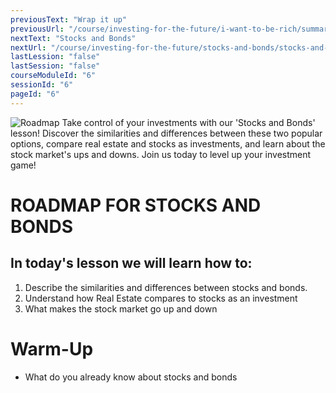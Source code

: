 ```yaml
---
previousText: "Wrap it up"
previousUrl: "/course/investing-for-the-future/i-want-to-be-rich/summary"
nextText: "Stocks and Bonds"
nextUrl: "/course/investing-for-the-future/stocks-and-bonds/stocks-and-bonds"
lastLession: "false"
lastSession: "false"
courseModuleId: "6"
sessionId: "6"
pageId: "6"
---
```



![Roadmap](/assets/img/roadmap.png)
<sparkle-character-intro class="shift-up-overlap" position="right" character="yuna">
Take control of your investments with our 'Stocks and Bonds' lesson! Discover the similarities and differences between these two popular options, compare real estate and stocks as investments, and learn about the stock market's ups and downs. Join us today to level up your investment game!</sparkle-character-intro>

# ROADMAP FOR STOCKS AND BONDS

## In today's lesson we will learn how to:

1. Describe the similarities and differences between stocks and bonds.
2. Understand how Real Estate compares to stocks as an investment
3. What makes the stock market go up and down

# Warm-Up
- What do you already know about stocks and bonds